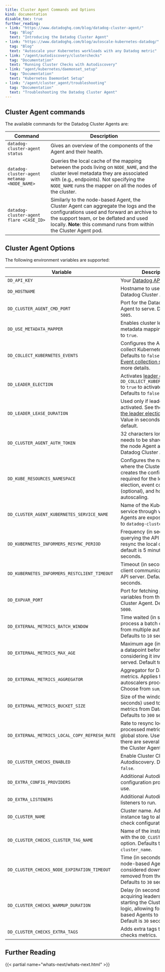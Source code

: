 ```yaml
---
title: Cluster Agent Commands and Options
kind: documentation
disable_toc: true
further_reading:
- link: "https://www.datadoghq.com/blog/datadog-cluster-agent/"
  tag: "Blog"
  text: "Introducing the Datadog Cluster Agent"
- link: "https://www.datadoghq.com/blog/autoscale-kubernetes-datadog/"
  tag: "Blog"
  text: "Autoscale your Kubernetes workloads with any Datadog metric"
- link: "/agent/autodiscovery/clusterchecks"
  tag: "Documentation"
  text: "Running Cluster Checks with Autodiscovery"
- link: "agent/kubernetes/daemonset_setup"
  tag: "Documentation"
  text: "Kubernetes DaemonSet Setup"
- link: "/agent/cluster_agent/troubleshooting"
  tag: "Documentation"
  text: "Troubleshooting the Datadog Cluster Agent"
---
```


## Cluster Agent commands

The available commands for the Datadog Cluster Agents are:

| Command                                     | Description                                                                                                                                                                                                                                 |
|---------------------------------------------|---------------------------------------------------------------------------------------------------------------------------------------------------------------------------------------------------------------------------------------------|
| `datadog-cluster-agent status`              | Gives an overview of the components of the Agent and their health.                                                                                                                                                                          |
| `datadog-cluster-agent metamap <NODE_NAME>` | Queries the local cache of the mapping between the pods living on `NODE_NAME`, and the cluster level metadata they are associated with (e.g., endpoints). Not specifying the `NODE_NAME` runs the mapper on all the nodes of the cluster.         |
| `datadog-cluster-agent flare <CASE_ID>`     | Similarly to the node-based Agent, the Cluster Agent can aggregate the logs and the configurations used and forward an archive to the support team, or be deflated and used locally. **Note**: this command runs from within the Cluster Agent pod. |

## Cluster Agent Options

The following environment variables are supported:

| Variable                                      | Description                                                                                                                                                                   |
|-----------------------------------------------|-------------------------------------------------------------------------------------------------------------------------------------------------------------------------------|
| `DD_API_KEY`                                  | Your [Datadog API key][1].                                                                                                                                                    |
| `DD_HOSTNAME`                                 | Hostname to use for the Datadog Cluster Agent.                                                                                                                                |
| `DD_CLUSTER_AGENT_CMD_PORT`                   | Port for the Datadog Cluster Agent to serve. Defaults to `5005`.                                                                                                               |
| `DD_USE_METADATA_MAPPER`                      | Enables cluster level metadata mapping. Defaults to `true`.                                                                                                                |
| `DD_COLLECT_KUBERNETES_EVENTS`                | Configures the Agent to collect Kubernetes events. Defaults to `false`. See the [Event collection section](#event-collection) for more details.                                |
| `DD_LEADER_ELECTION`                          | Activates [leader election][2]. Set `DD_COLLECT_KUBERNETES_EVENTS` to `true` to activate this feature. Defaults to `false`.                                 |
| `DD_LEADER_LEASE_DURATION`                    | Used only if leader election is activated. See the details [in the leader election section][2]. Value in seconds, 60 by default.                                          |
| `DD_CLUSTER_AGENT_AUTH_TOKEN`                 | 32 characters long token that needs to be shared between the node Agent and the Datadog Cluster Agent.                                                                        |
| `DD_KUBE_RESOURCES_NAMESPACE`                 | Configures the namespace where the Cluster Agent creates the configmaps required for the leader election, event collection (optional), and horizontal pod autoscaling. |
| `DD_CLUSTER_AGENT_KUBERNETES_SERVICE_NAME`    | Name of the Kubernetes service through which Cluster Agents are exposed. Defaults to `datadog-cluster-agent`.                                                                        |
| `DD_KUBERNETES_INFORMERS_RESYNC_PERIOD`       | Frequency (in seconds) for querying the API server to resync the local cache. The default is 5 minutes, or `300` seconds.                                                                             |
| `DD_KUBERNETES_INFORMERS_RESTCLIENT_TIMEOUT`  | Timeout (in seconds) of the client communicating with the API server. Defaults to `60` seconds.                                                                                    |
| `DD_EXPVAR_PORT`                              | Port for fetching [expvar][3] public variables from the Datadog Cluster Agent. Defaults to port `5000`.                                                      |
| `DD_EXTERNAL_METRICS_BATCH_WINDOW`            | Time waited (in seconds) to process a batch of metrics from multiple autoscalers. Defaults to `10` seconds.                                                                        |
| `DD_EXTERNAL_METRICS_MAX_AGE`                 | Maximum age (in seconds) of a datapoint before considering it invalid to be served. Default to `90` seconds.                                                                      |
| `DD_EXTERNAL_METRICS_AGGREGATOR`              | Aggregator for Datadog metrics. Applies to all autoscalers processed. Choose from `sum`/`avg`/`max`/`min`.                                                                |
| `DD_EXTERNAL_METRICS_BUCKET_SIZE`             | Size of the window (in seconds) used to query metrics from Datadog. Defaults to `300` seconds.                                                                                      |
| `DD_EXTERNAL_METRICS_LOCAL_COPY_REFRESH_RATE` | Rate to resync local cache of processed metrics with the global store. Useful when there are several replicas of the Cluster Agent.                                           |
| `DD_CLUSTER_CHECKS_ENABLED`                   | Enable Cluster Check Autodiscovery. Defaults to `false`.                                                                                                                       |
| `DD_EXTRA_CONFIG_PROVIDERS`                   | Additional Autodiscovery configuration providers to use.                                                                                                                     |
| `DD_EXTRA_LISTENERS`                          | Additional Autodiscovery listeners to run.                                                                                                                                   |
| `DD_CLUSTER_NAME`                             | Cluster name. Added as an instance tag to all cluster check configurations.                                                                                              |
| `DD_CLUSTER_CHECKS_CLUSTER_TAG_NAME`          | Name of the instance tag set with the `DD_CLUSTER_NAME` option. Defaults to `cluster_name`.                                                                                    |
| `DD_CLUSTER_CHECKS_NODE_EXPIRATION_TIMEOUT`   | Time (in seconds) after which node-based Agents are considered down and removed from the pool. Defaults to `30` seconds.                                                                      |
| `DD_CLUSTER_CHECKS_WARMUP_DURATION`           | Delay (in seconds) between acquiring leadership and starting the Cluster Checks logic, allowing for all node-based Agents to register first. Default is `30` seconds.                          |
| `DD_CLUSTER_CHECKS_EXTRA_TAGS`                | Adds extra tags to cluster checks metrics.                                                                                                                                    |

## Further Reading

{{< partial name="whats-next/whats-next.html" >}}

[1]: https://app.datadoghq.com/account/settings#api
[2]: /agent/kubernetes/event_collection/#leader-election
[3]: https://golang.org/pkg/expvar
